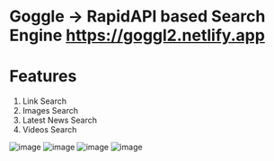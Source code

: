 # Goggle -> RapidAPI based Search Engine https://goggl2.netlify.app

# Features
1. Link Search
2. Images Search
3. Latest News Search
4. Videos Search

![image](https://user-images.githubusercontent.com/32095032/151124134-675e1e18-f824-4320-a3e9-307bcf539835.png)
![image](https://user-images.githubusercontent.com/32095032/151124390-b644598c-54ac-4eb7-b710-5584ca4e04f1.png)
![image](https://user-images.githubusercontent.com/32095032/151124484-7bcf47e9-fcd3-4cd6-84e1-fa0c1806471b.png)
![image](https://user-images.githubusercontent.com/32095032/151124534-e5c8889a-2188-49be-98fa-bb053d58fd5a.png)
